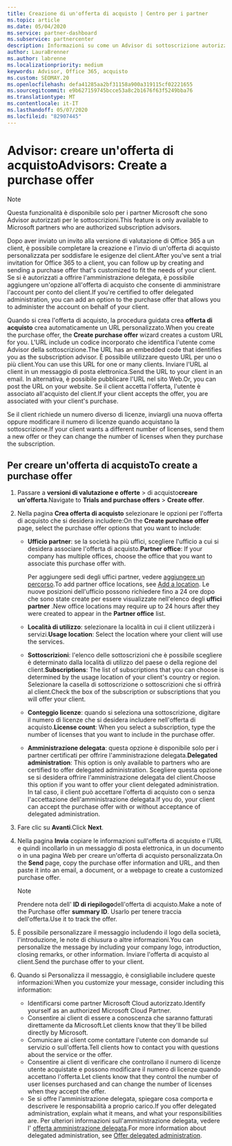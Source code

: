 ```yaml
---
title: Creazione di un'offerta di acquisto | Centro per i partner
ms.topic: article
ms.date: 05/04/2020
ms.service: partner-dashboard
ms.subservice: partnercenter
description: Informazioni su come un Advisor di sottoscrizione autorizzato può usare il centro per i partner per creare un'offerta di acquisto e un URL personalizzato da includere negli inviti alla versione di valutazione di Office 365.
author: LauraBrenner
ms.author: labrenne
ms.localizationpriority: medium
keywords: Advisor, Office 365, acquisto
ms.custom: SEOMAY.20
ms.openlocfilehash: defa41285aa2bf31158a900a319115cf02221655
ms.sourcegitcommit: e9b627159745bcce53a8c2b1676f63f5249bba76
ms.translationtype: MT
ms.contentlocale: it-IT
ms.lasthandoff: 05/07/2020
ms.locfileid: "82907445"
---
```

# <a name="advisors-create-a-purchase-offer"></a><span data-ttu-id="643c9-104">Advisor: creare un'offerta di acquisto</span><span class="sxs-lookup"><span data-stu-id="643c9-104">Advisors: Create a purchase offer</span></span>

> [!NOTE]
> <span data-ttu-id="643c9-105">Questa funzionalità è disponibile solo per i partner Microsoft che sono Advisor autorizzati per le sottoscrizioni.</span><span class="sxs-lookup"><span data-stu-id="643c9-105">This feature is only available to Microsoft partners who are authorized subscription advisors.</span></span>

<span data-ttu-id="643c9-106">Dopo aver inviato un invito alla versione di valutazione di Office 365 a un client, è possibile completare la creazione e l'invio di un'offerta di acquisto personalizzata per soddisfare le esigenze del client.</span><span class="sxs-lookup"><span data-stu-id="643c9-106">After you've sent a trial invitation for Office 365 to a client, you can follow up by creating and sending a purchase offer that's customized to fit the needs of your client.</span></span> <span data-ttu-id="643c9-107">Se si è autorizzati a offrire l'amministrazione delegata, è possibile aggiungere un'opzione all'offerta di acquisto che consente di amministrare l'account per conto del client.</span><span class="sxs-lookup"><span data-stu-id="643c9-107">If you're certified to offer delegated administration, you can add an option to the purchase offer that allows you to administer the account on behalf of your client.</span></span>

<span data-ttu-id="643c9-108">Quando si crea l'offerta di acquisto, la procedura guidata crea **offerta di acquisto** crea automaticamente un URL personalizzato.</span><span class="sxs-lookup"><span data-stu-id="643c9-108">When you create the purchase offer, the **Create purchase offer** wizard creates a custom URL for you.</span></span> <span data-ttu-id="643c9-109">L'URL include un codice incorporato che identifica l'utente come Advisor della sottoscrizione.</span><span class="sxs-lookup"><span data-stu-id="643c9-109">The URL has an embedded code that identifies you as the subscription advisor.</span></span> <span data-ttu-id="643c9-110">È possibile utilizzare questo URL per uno o più client.</span><span class="sxs-lookup"><span data-stu-id="643c9-110">You can use this URL for one or many clients.</span></span> <span data-ttu-id="643c9-111">Inviare l'URL al client in un messaggio di posta elettronica.</span><span class="sxs-lookup"><span data-stu-id="643c9-111">Send the URL to your client in an email.</span></span> <span data-ttu-id="643c9-112">In alternativa, è possibile pubblicare l'URL nel sito Web.</span><span class="sxs-lookup"><span data-stu-id="643c9-112">Or, you can post the URL on your website.</span></span> <span data-ttu-id="643c9-113">Se il client accetta l'offerta, l'utente è associato all'acquisto del client.</span><span class="sxs-lookup"><span data-stu-id="643c9-113">If your client accepts the offer, you are associated with your client's purchase.</span></span>

<span data-ttu-id="643c9-114">Se il client richiede un numero diverso di licenze, inviargli una nuova offerta oppure modificare il numero di licenze quando acquistano la sottoscrizione.</span><span class="sxs-lookup"><span data-stu-id="643c9-114">If your client wants a different number of licenses, send them a new offer or they can change the number of licenses when they purchase the subscription.</span></span> 

## <a name="to-create-a-purchase-offer"></a><span data-ttu-id="643c9-115">Per creare un'offerta di acquisto</span><span class="sxs-lookup"><span data-stu-id="643c9-115">To create a purchase offer</span></span>

1. <span data-ttu-id="643c9-116">Passare a **versioni di valutazione e offerte** > di acquisto**creare un'offerta**.</span><span class="sxs-lookup"><span data-stu-id="643c9-116">Navigate to **Trials and purchase offers** > **Create offer**.</span></span>

2. <span data-ttu-id="643c9-117">Nella pagina **Crea offerta di acquisto** selezionare le opzioni per l'offerta di acquisto che si desidera includere:</span><span class="sxs-lookup"><span data-stu-id="643c9-117">On the **Create purchase offer** page, select the purchase offer options that you want to include:</span></span>

    - <span data-ttu-id="643c9-118">**Ufficio partner**: se la società ha più uffici, scegliere l'ufficio a cui si desidera associare l'offerta di acquisto.</span><span class="sxs-lookup"><span data-stu-id="643c9-118">**Partner office**: If your company has multiple offices, choose the office that you want to associate this purchase offer with.</span></span>

        <span data-ttu-id="643c9-119">Per aggiungere sedi degli uffici partner, vedere [aggiungere un percorso](manage-locations.md).</span><span class="sxs-lookup"><span data-stu-id="643c9-119">To add partner office locations, see [Add a location](manage-locations.md).</span></span> <span data-ttu-id="643c9-120">Le nuove posizioni dell'ufficio possono richiedere fino a 24 ore dopo che sono state create per essere visualizzate nell'elenco degli **uffici partner** .</span><span class="sxs-lookup"><span data-stu-id="643c9-120">New office locations may require up to 24 hours after they were created to appear in the **Partner office** list.</span></span>

    - <span data-ttu-id="643c9-121">**Località di utilizzo**: selezionare la località in cui il client utilizzerà i servizi.</span><span class="sxs-lookup"><span data-stu-id="643c9-121">**Usage location**: Select the location where your client will use the services.</span></span>
    - <span data-ttu-id="643c9-122">**Sottoscrizioni**: l'elenco delle sottoscrizioni che è possibile scegliere è determinato dalla località di utilizzo del paese o della regione del client.</span><span class="sxs-lookup"><span data-stu-id="643c9-122">**Subscriptions**: The list of subscriptions that you can choose is determined by the usage location of your client's country or region.</span></span> <span data-ttu-id="643c9-123">Selezionare la casella di sottoscrizione o sottoscrizioni che si offrirà al client.</span><span class="sxs-lookup"><span data-stu-id="643c9-123">Check the box of the subscription or subscriptions that you will offer your client.</span></span>
    - <span data-ttu-id="643c9-124">**Conteggio licenze**: quando si seleziona una sottoscrizione, digitare il numero di licenze che si desidera includere nell'offerta di acquisto.</span><span class="sxs-lookup"><span data-stu-id="643c9-124">**License count**: When you select a subscription, type the number of licenses that you want to include in the purchase offer.</span></span>
    - <span data-ttu-id="643c9-125">**Amministrazione delegata**: questa opzione è disponibile solo per i partner certificati per offrire l'amministrazione delegata.</span><span class="sxs-lookup"><span data-stu-id="643c9-125">**Delegated administration**: This option is only available to partners who are certified to offer delegated administration.</span></span> <span data-ttu-id="643c9-126">Scegliere questa opzione se si desidera offrire l'amministrazione delegata del client.</span><span class="sxs-lookup"><span data-stu-id="643c9-126">Choose this option if you want to offer your client delegated administration.</span></span> <span data-ttu-id="643c9-127">In tal caso, il client può accettare l'offerta di acquisto con o senza l'accettazione dell'amministrazione delegata.</span><span class="sxs-lookup"><span data-stu-id="643c9-127">If you do, your client can accept the purchase offer with or without acceptance of delegated administration.</span></span>

3. <span data-ttu-id="643c9-128">Fare clic su **Avanti**.</span><span class="sxs-lookup"><span data-stu-id="643c9-128">Click **Next**.</span></span>

4. <span data-ttu-id="643c9-129">Nella pagina **Invia** copiare le informazioni sull'offerta di acquisto e l'URL e quindi incollarlo in un messaggio di posta elettronica, in un documento o in una pagina Web per creare un'offerta di acquisto personalizzata.</span><span class="sxs-lookup"><span data-stu-id="643c9-129">On the **Send** page, copy the purchase offer information and URL, and then paste it into an email, a document, or a webpage to create a customized purchase offer.</span></span>

    > [!NOTE]
    > <span data-ttu-id="643c9-130">Prendere nota dell' **ID di riepilogo**dell'offerta di acquisto.</span><span class="sxs-lookup"><span data-stu-id="643c9-130">Make a note of the Purchase offer **summary ID**.</span></span> <span data-ttu-id="643c9-131">Usarlo per tenere traccia dell'offerta.</span><span class="sxs-lookup"><span data-stu-id="643c9-131">Use it to track the offer.</span></span>

5. <span data-ttu-id="643c9-132">È possibile personalizzare il messaggio includendo il logo della società, l'introduzione, le note di chiusura o altre informazioni.</span><span class="sxs-lookup"><span data-stu-id="643c9-132">You can personalize the message by including your company logo, introduction, closing remarks, or other information.</span></span> <span data-ttu-id="643c9-133">Inviare l'offerta di acquisto al client.</span><span class="sxs-lookup"><span data-stu-id="643c9-133">Send the purchase offer to your client.</span></span>

6. <span data-ttu-id="643c9-134">Quando si Personalizza il messaggio, è consigliabile includere queste informazioni:</span><span class="sxs-lookup"><span data-stu-id="643c9-134">When you customize your message, consider including this information:</span></span>

    - <span data-ttu-id="643c9-135">Identificarsi come partner Microsoft Cloud autorizzato.</span><span class="sxs-lookup"><span data-stu-id="643c9-135">Identify yourself as an authorized Microsoft Cloud Partner.</span></span>
    - <span data-ttu-id="643c9-136">Consentire ai client di essere a conoscenza che saranno fatturati direttamente da Microsoft.</span><span class="sxs-lookup"><span data-stu-id="643c9-136">Let clients know that they'll be billed directly by Microsoft.</span></span>
    - <span data-ttu-id="643c9-137">Comunicare ai client come contattare l'utente con domande sul servizio o sull'offerta.</span><span class="sxs-lookup"><span data-stu-id="643c9-137">Tell clients how to contact you with questions about the service or the offer.</span></span>
    - <span data-ttu-id="643c9-138">Consentire ai client di verificare che controllano il numero di licenze utente acquistate e possono modificare il numero di licenze quando accettano l'offerta.</span><span class="sxs-lookup"><span data-stu-id="643c9-138">Let clients know that they control the number of user licenses purchased and can change the number of licenses when they accept the offer.</span></span>
    - <span data-ttu-id="643c9-139">Se si offre l'amministrazione delegata, spiegare cosa comporta e descrivere le responsabilità a proprio carico.</span><span class="sxs-lookup"><span data-stu-id="643c9-139">If you offer delegated administration, explain what it means, and what your responsibilities are.</span></span> <span data-ttu-id="643c9-140">Per ulteriori informazioni sull'amministrazione delegata, vedere l' [offerta amministrazione delegata](customers_revoke_admin_privileges.md).</span><span class="sxs-lookup"><span data-stu-id="643c9-140">For more information about delegated administration, see [Offer delegated administration](customers_revoke_admin_privileges.md).</span></span>